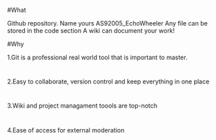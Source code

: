 #What

Github repository.  Name yours AS92005_EchoWheeler
Any file can be stored in the code section
A wiki can document your work!

#Why

1.Git is a professional real world tool that is important to master.  
#
2.Easy to collaborate, version control and keep everything in one place
#
3.Wiki and project managament toools are top-notch
#
4.Ease of access for external moderation


